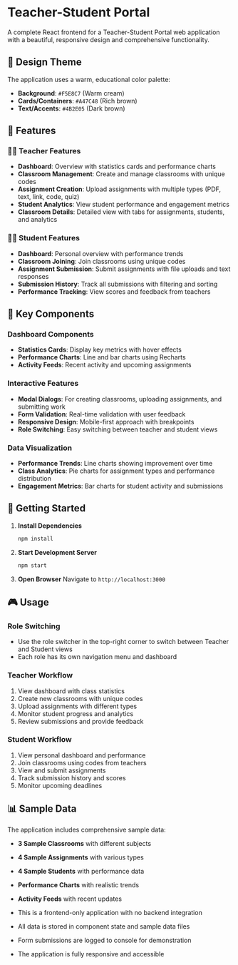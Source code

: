 # Teacher-Student Portal

A complete React frontend for a Teacher-Student Portal web application with a beautiful, responsive design and comprehensive functionality.

## 🎨 Design Theme

The application uses a warm, educational color palette:

- **Background**: `#F5E8C7` (Warm cream)
- **Cards/Containers**: `#A47C48` (Rich brown)
- **Text/Accents**: `#4B2E05` (Dark brown)

## 🚀 Features

### 🧑‍🏫 Teacher Features

- **Dashboard**: Overview with statistics cards and performance charts
- **Classroom Management**: Create and manage classrooms with unique codes
- **Assignment Creation**: Upload assignments with multiple types (PDF, text, link, code, quiz)
- **Student Analytics**: View student performance and engagement metrics
- **Classroom Details**: Detailed view with tabs for assignments, students, and analytics

### 👨‍🎓 Student Features

- **Dashboard**: Personal overview with performance trends
- **Classroom Joining**: Join classrooms using unique codes
- **Assignment Submission**: Submit assignments with file uploads and text responses
- **Submission History**: Track all submissions with filtering and sorting
- **Performance Tracking**: View scores and feedback from teachers

## 🎯 Key Components

### Dashboard Components

- **Statistics Cards**: Display key metrics with hover effects
- **Performance Charts**: Line and bar charts using Recharts
- **Activity Feeds**: Recent activity and upcoming assignments

### Interactive Features

- **Modal Dialogs**: For creating classrooms, uploading assignments, and submitting work
- **Form Validation**: Real-time validation with user feedback
- **Responsive Design**: Mobile-first approach with breakpoints
- **Role Switching**: Easy switching between teacher and student views

### Data Visualization

- **Performance Trends**: Line charts showing improvement over time
- **Class Analytics**: Pie charts for assignment types and performance distribution
- **Engagement Metrics**: Bar charts for student activity and submissions

## 🚀 Getting Started

1. **Install Dependencies**

   ```bash
   npm install
   ```

2. **Start Development Server**

   ```bash
   npm start
   ```

3. **Open Browser**
   Navigate to `http://localhost:3000`

## 🎮 Usage

### Role Switching

- Use the role switcher in the top-right corner to switch between Teacher and Student views
- Each role has its own navigation menu and dashboard

### Teacher Workflow

1. View dashboard with class statistics
2. Create new classrooms with unique codes
3. Upload assignments with different types
4. Monitor student progress and analytics
5. Review submissions and provide feedback

### Student Workflow

1. View personal dashboard and performance
2. Join classrooms using codes from teachers
3. View and submit assignments
4. Track submission history and scores
5. Monitor upcoming deadlines

## 📊 Sample Data

The application includes comprehensive sample data:

- **3 Sample Classrooms** with different subjects
- **4 Sample Assignments** with various types
- **4 Sample Students** with performance data
- **Performance Charts** with realistic trends
- **Activity Feeds** with recent updates

- This is a frontend-only application with no backend integration
- All data is stored in component state and sample data files
- Form submissions are logged to console for demonstration
- The application is fully responsive and accessible
